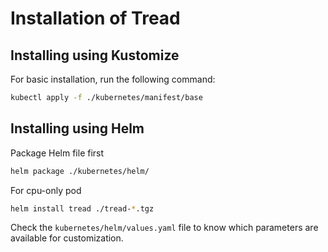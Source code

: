 # Installation of Tread

## Installing using Kustomize

For basic installation, run the following command:

```bash
kubectl apply -f ./kubernetes/manifest/base
```

## Installing using Helm

Package Helm file first

```bash
helm package ./kubernetes/helm/
```

For cpu-only pod

```bash
helm install tread ./tread-*.tgz
```

Check the `kubernetes/helm/values.yaml` file to know which parameters are available for customization.
